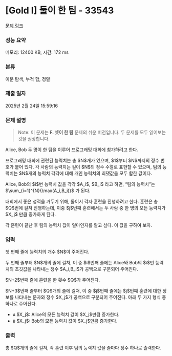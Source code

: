 # [Gold I] 둘이 한 팀 - 33543 

[문제 링크](https://www.acmicpc.net/problem/33543) 

### 성능 요약

메모리: 12400 KB, 시간: 172 ms

### 분류

이분 탐색, 누적 합, 정렬

### 제출 일자

2025년 2월 24일 15:59:16

### 문제 설명

<blockquote>
<p>Note: 이 문제는 <strong>F. 셋이 한 팀</strong> 문제의 쉬운 버전입니다. 두 문제를 모두 읽어보는 것을 권장합니다.</p>
</blockquote>

<p>Alice, Bob 두 명이 한 팀을 이루어 프로그래밍 대회에 참가하려고 한다.</p>

<p>프로그래밍 대회에 관련된 능력치는 총 $N$개가 있으며, $1$부터 $N$까지의 정수 번호가 붙어 있다. 각 사람의 능력치는 길이 $N$의 정수 수열로 표현할 수 있으며, 팀의 능력치는 $N$개의 능력치 각각에 대해 개인 능력치의 최댓값을 모두 합한 값이다.</p>

<p>Alice, Bob의 $i$번 능력치 값을 각각 $A_i$, $B_i$ 라고 하면, “팀의 능력치”는 $\sum_{i=1}^{N}{\max(A_i,B_i)}$ 가 된다.</p>

<p>대회에서 좋은 성적을 거두기 위해, 둘이서 각자 훈련을 진행하려고 한다. 훈련은 총 $Q$번에 걸쳐 진행하는데, 이중 $j$번째 훈련에서는 두 사람 중 한 명의 모든 능력치가 $X_j$ 만큼 증가하게 된다.</p>

<p>각 훈련이 끝난 후 팀의 능력치 값이 얼마인지를 알고 싶다. 이 값을 구하여 보자.</p>

### 입력 

 <p>첫 번째 줄에 능력치의 개수 $N$이 주어진다.</p>

<p>두 번째 줄부터 $N$개의 줄에 걸쳐, 이 중 $i$번째 줄에는 Alice와 Bob의 $i$번 능력치의 초깃값을 나타내는 정수 $A_i,B_i$가 공백으로 구분되어 주어진다.</p>

<p>$N+2$번째 줄에 훈련을 한 횟수 $Q$가 주어진다.</p>

<p>$N+3$번째 줄부터 $Q$개의 줄에 걸쳐, 이 중 $j$번째 줄에는 $j$번째 훈련에 대한 정보를 나타내는 문자와 정수 $X_j$가 공백으로 구분되어 주어진다. 아래 두 가지 형식 중 하나로 주어진다.</p>

<ul>
	<li><code>A</code> $X_j$: Alice의 모든 능력치 값이 $X_j$만큼 증가한다.</li>
	<li><code>B</code> $X_j$: Bob의 모든 능력치 값이 $X_j$만큼 증가한다.</li>
</ul>

### 출력 

 <p>총 $Q$개의 줄에 걸쳐, 각 훈련 이후 팀의 능력치 값을 줄마다 정수 하나로 출력한다.</p>


